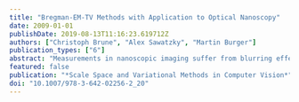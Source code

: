 ```yaml
---
title: "Bregman-EM-TV Methods with Application to Optical Nanoscopy"
date: 2009-01-01
publishDate: 2019-08-13T11:16:23.619712Z
authors: ["Christoph Brune", "Alex Sawatzky", "Martin Burger"]
publication_types: ["6"]
abstract: "Measurements in nanoscopic imaging suffer from blurring effects concerning different point spread functions (PSF). Some apparatus even have PSFs that are locally dependent on phase shifts. Additionally, raw data are affected by Poisson noise resulting from laser sampling and ”photon counts” in fluorescence microscopy. In these applications standard reconstruction methods (EM, filtered backprojection) deliver unsatisfactory and noisy results. Starting from a statistical modeling in terms of a MAP likelihood estimation we combine the iterative EM algorithm with TV regularization techniques to make an efficient use of a-priori information. Typically, TV-based methods deliver reconstructed cartoon-images suffering from contrast reduction. We propose an extension to EM-TV, based on Bregman iterations and inverse scale space methods, in order to obtain improved imaging results by simultaneous contrast enhancement. We illustrate our techniques by synthetic and experimental biological data."
featured: false
publication: "*Scale Space and Variational Methods in Computer Vision*"
doi: "10.1007/978-3-642-02256-2_20"
---
```



